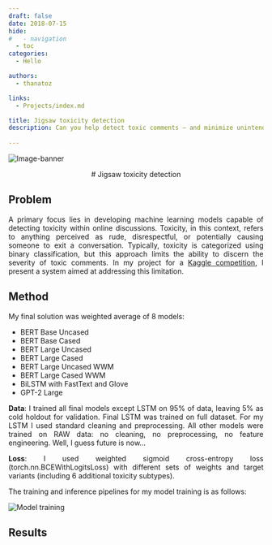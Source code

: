 ```yaml
---
draft: false 
date: 2018-07-15 
hide:
#   - navigation
  - toc
categories:
  - Hello

authors:
  - thanatoz

links:
  - Projects/index.md

title: Jigsaw toxicity detection
description: Can you help detect toxic comments ― and minimize unintended model bias? Let's work to build a model that recognizes toxicity and minimizes this type of unintended bias with respect to mentions of identities.
  
---
```


<style>
p{
text-align: justify;
text-justify: inter-word;
}

.MathJax {
font-size: 2.1em;
}
</style>


![Image-banner](https://ik.imagekit.io/tushard/Personal/projects/jigsaw_cover_pbkBFn5tc.png?updatedAt=1702538682019)

<center>
# Jigsaw toxicity detection 
</center>

## Problem

A primary focus lies in developing machine learning models capable of detecting toxicity within online discussions. Toxicity, in this context, refers to anything perceived as rude, disrespectful, or potentially causing someone to exit a conversation. Typically, toxicity is categorized using binary classification, but this approach limits the ability to discern the severity of toxic comments. In my project for a [Kaggle competition](https://www.kaggle.com/competitions/jigsaw-unintended-bias-in-toxicity-classification/overview), I present a system aimed at addressing this limitation.

## Method
My final solution was weighted average of 8 models:

- BERT Base Uncased
- BERT Base Cased
- BERT Large Uncased
- BERT Large Cased
- BERT Large Uncased WWM
- BERT Large Cased WWM
- BiLSTM with FastText and Glove
- GPT-2 Large

**Data**: I trained all final models except LSTM on 95% of data, leaving 5% as cold holdout for validation. Final LSTM was trained on full dataset. For my LSTM I used standard cleaning and preprocessing. All other models were trained on RAW data: no cleaning, no preprocessing, no feature engineering. Well, I guess future is now…

**Loss**: I used weighted sigmoid cross-entropy loss (torch.nn.BCEWithLogitsLoss) with different sets of weights and target variants (including 6 additional toxicity subtypes).

The training and inference pipelines for my model training is as follows:

![Model training](https://ik.imagekit.io/tushard/Personal/projects/jigsaw_model_training_V4bT9DmSc?updatedAt=1702540209738)
## Results
